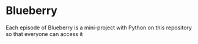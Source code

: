 # Blueberry
Each episode of Blueberry is a mini-project with Python on this repository so that everyone can access it
